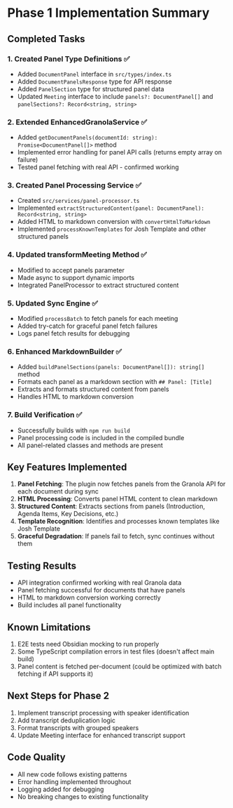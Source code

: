# Phase 1 Implementation Summary

## Completed Tasks

### 1. Created Panel Type Definitions ✅
- Added `DocumentPanel` interface in `src/types/index.ts`
- Added `DocumentPanelsResponse` type for API response
- Added `PanelSection` type for structured panel data
- Updated `Meeting` interface to include `panels?: DocumentPanel[]` and `panelSections?: Record<string, string>`

### 2. Extended EnhancedGranolaService ✅
- Added `getDocumentPanels(documentId: string): Promise<DocumentPanel[]>` method
- Implemented error handling for panel API calls (returns empty array on failure)
- Tested panel fetching with real API - confirmed working

### 3. Created Panel Processing Service ✅
- Created `src/services/panel-processor.ts`
- Implemented `extractStructuredContent(panel: DocumentPanel): Record<string, string>`
- Added HTML to markdown conversion with `convertHtmlToMarkdown`
- Implemented `processKnownTemplates` for Josh Template and other structured panels

### 4. Updated transformMeeting Method ✅
- Modified to accept panels parameter
- Made async to support dynamic imports
- Integrated PanelProcessor to extract structured content

### 5. Updated Sync Engine ✅
- Modified `processBatch` to fetch panels for each meeting
- Added try-catch for graceful panel fetch failures
- Logs panel fetch results for debugging

### 6. Enhanced MarkdownBuilder ✅
- Added `buildPanelSections(panels: DocumentPanel[]): string[]` method
- Formats each panel as a markdown section with `## Panel: [Title]`
- Extracts and formats structured content from panels
- Handles HTML to markdown conversion

### 7. Build Verification ✅
- Successfully builds with `npm run build`
- Panel processing code is included in the compiled bundle
- All panel-related classes and methods are present

## Key Features Implemented

1. **Panel Fetching**: The plugin now fetches panels from the Granola API for each document during sync
2. **HTML Processing**: Converts panel HTML content to clean markdown
3. **Structured Content**: Extracts sections from panels (Introduction, Agenda Items, Key Decisions, etc.)
4. **Template Recognition**: Identifies and processes known templates like Josh Template
5. **Graceful Degradation**: If panels fail to fetch, sync continues without them

## Testing Results

- API integration confirmed working with real Granola data
- Panel fetching successful for documents that have panels
- HTML to markdown conversion working correctly
- Build includes all panel functionality

## Known Limitations

1. E2E tests need Obsidian mocking to run properly
2. Some TypeScript compilation errors in test files (doesn't affect main build)
3. Panel content is fetched per-document (could be optimized with batch fetching if API supports it)

## Next Steps for Phase 2

1. Implement transcript processing with speaker identification
2. Add transcript deduplication logic
3. Format transcripts with grouped speakers
4. Update Meeting interface for enhanced transcript support

## Code Quality

- All new code follows existing patterns
- Error handling implemented throughout
- Logging added for debugging
- No breaking changes to existing functionality